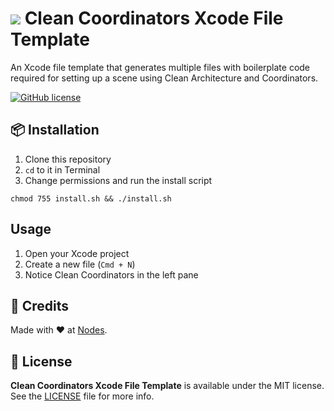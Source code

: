 # ![](https://raw.githubusercontent.com/nodes-ios/CleanCoordinatorsXcodeFileTemplate/master/Clean%20Coordinators/Scene.xctemplate/TemplateIcon.png) Clean Coordinators Xcode File Template

An Xcode file template that generates multiple files with boilerplate code required for setting up a scene using Clean Architecture and Coordinators.

[![GitHub license](https://img.shields.io/badge/license-MIT-blue.svg)](https://github.com/nodes-ios/CleanCoordinatorsXcodeFileTemplate/blob/master/LICENSE)

## 📦 Installation

1. Clone this repository
2. `cd` to it in Terminal
3. Change permissions and run the install script

~~~
chmod 755 install.sh && ./install.sh
~~~

## Usage

1. Open your Xcode project
2. Create a new file (`Cmd + N`)
3. Notice Clean Coordinators in the left pane

## 👥 Credits
Made with ❤️ at [Nodes](http://nodesagency.com).

## 📄 License
**Clean Coordinators Xcode File Template** is available under the MIT license. See the [LICENSE](https://github.com/nodes-ios/CleanCoordinatorsXcodeFileTemplate/blob/master/LICENSE) file for more info.
